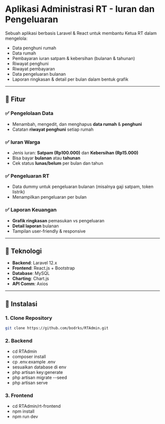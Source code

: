 # Aplikasi Administrasi RT - Iuran dan Pengeluaran

Sebuah aplikasi berbasis Laravel & React untuk membantu Ketua RT dalam mengelola:

- Data penghuni rumah
- Data rumah
- Pembayaran iuran satpam & kebersihan (bulanan & tahunan)
- Riwayat penghuni
- Riwayat pembayaran
- Data pengeluaran bulanan
- Laporan ringkasan & detail per bulan dalam bentuk grafik

---

## 🔧 Fitur

### ✅ Pengelolaan Data
- Menambah, mengedit, dan menghapus **data rumah** & **penghuni**
- Catatan **riwayat penghuni** setiap rumah

### ✅ Iuran Warga
- Jenis iuran: **Satpam (Rp100.000)** dan **Kebersihan (Rp15.000)**
- Bisa bayar **bulanan** atau **tahunan**
- Cek status **lunas/belum** per bulan dan tahun

### ✅ Pengeluaran RT
- Data dummy untuk pengeluaran bulanan (misalnya gaji satpam, token listrik)
- Menampilkan pengeluaran per bulan

### ✅ Laporan Keuangan
- **Grafik ringkasan** pemasukan vs pengeluaran
- **Detail laporan** bulanan
- Tampilan user-friendly & responsive

---

## 🧱 Teknologi

- **Backend**: Laravel 12.x
- **Frontend**: React.js + Bootstrap
- **Database**: MySQL
- **Charting**: Chart.js
- **API Comm**: Axios

---

## 🚀 Instalasi

### 1. Clone Repository

```bash
git clone https://github.com/bodrks/RTAdmin.git
```
### 2. Backend
- cd RTAdmin
- composer install
- cp .env.example .env
- sesuaikan database di env
- php artisan key:generate
- php artisan migrate --seed
- php artisan serve

### 3. Frontend
- cd RTAdmin/rt-frontend
- npm install
- npm run dev
